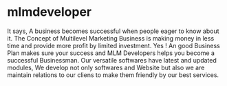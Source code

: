 # mlmdeveloper
It says, A business becomes successful when people eager to know about it. The Concept of Multilevel Marketing Business is making money in less time and provide more profit by limited investment. Yes ! An good Business Plan makes sure your success and MLM Developers helps you become a successful Businessman. Our versatile softwares have latest and updated modules, We develop not only softwares and Website but also we are maintain relations to our cliens to make them friendly by our best services.

